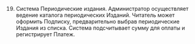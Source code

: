 19. Система Периодические издания. Администратор осуществляет
ведение каталога периодических Изданий. Читатель может оформить
Подписку, предварительно выбрав периодические Издания из списка.
Система подсчитывает сумму для оплаты и регистрирует Платеж.